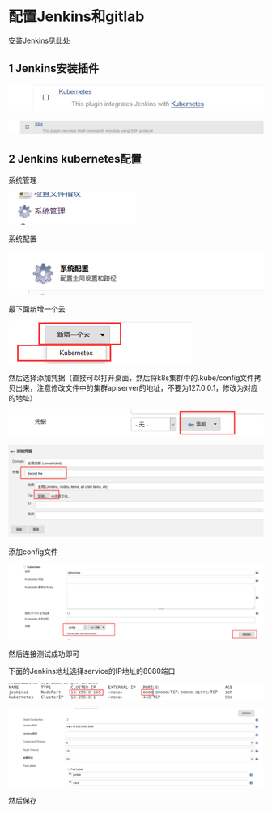 # 配置Jenkins和gitlab

[安装Jenkins见此处](https://github.com/mytting/kubernetes/blob/master/C-kubernetes%E5%B8%B8%E8%A7%81%E5%BA%94%E7%94%A8%E5%AE%89%E8%A3%85/H-%E5%AE%89%E8%A3%85Jenkins%E5%88%B0K8S%E9%9B%86%E7%BE%A4%E4%B8%AD.md)

## 1 Jenkins安装插件

![image-20191219092256537](image/A-2-配置Jenkins+Gitlab/image-20191219092256537.png)

![image-20191219110715536](image/A-2-配置Jenkins+Gitlab/image-20191219110715536.png)

## 2 Jenkins kubernetes配置

系统管理

![image-20191221163945014](image/A-2-配置Jenkins+Gitlab/image-20191221163945014.png)

系统配置

![image-20191221164007533](image/A-2-配置Jenkins+Gitlab/image-20191221164007533.png)

最下面新增一个云

![image-20191221164046196](image/A-2-配置Jenkins+Gitlab/image-20191221164046196.png)

然后选择添加凭据（直接可以打开桌面，然后将k8s集群中的.kube/config文件拷贝出来，注意修改文件中的集群apiserver的地址，不要为127.0.0.1，修改为对应的地址）

![image-20191221164233810](image/A-2-配置Jenkins+Gitlab/image-20191221164233810.png)

![image-20191221164200184](image/A-2-配置Jenkins+Gitlab/image-20191221164200184.png)

添加config文件

![image-20191221164130958](image/A-2-配置Jenkins+Gitlab/image-20191221164130958.png)

然后连接测试成功即可

下面的Jenkins地址选择service的IP地址的8080端口

![image-20191221164432159](image/A-2-配置Jenkins+Gitlab/image-20191221164432159.png)

![image-20191221093025889](image/A-2-配置Jenkins+Gitlab/image-20191221093025889.png)

然后保存

